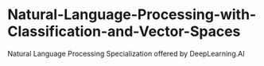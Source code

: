 # Natural-Language-Processing-with-Classification-and-Vector-Spaces
Natural Language Processing Specialization offered by DeepLearning.AI
